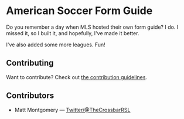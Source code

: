 # American Soccer Form Guide

Do you remember a day when MLS hosted their own form guide? I do. I missed it, so I built it, and hopefully, I've made it better.

I've also added some more leagues. Fun!

## Contributing

Want to contribute? Check out [the contribution guidelines](./CONTRIBUTING.md).

## Contributors

- Matt Montgomery — [Twitter/@TheCrossbarRSL](https://twitter.com/TheCrossbarRSL)

